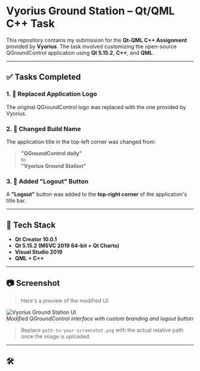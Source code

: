 # Vyorius Ground Station – Qt/QML C++ Task

This repository contains my submission for the **Qt-QML C++ Assignment** provided by **Vyorius**. The task involved customizing the open-source QGroundControl application using **Qt 5.15.2**, **C++**, and **QML**.

---

## ✅ Tasks Completed

### 1. 🔄 Replaced Application Logo
The original QGroundControl logo was replaced with the one provided by Vyorius.

### 2. 📝 Changed Build Name
The application title in the top-left corner was changed from:

> **"QGroundControl daily"**  
to  
> **"Vyorius Ground Station"**

### 3. 🔘 Added "Logout" Button
A **"Logout"** button was added to the **top-right corner** of the application's title bar.

---

## 🧰 Tech Stack

- **Qt Creator 10.0.1**
- **Qt 5.15.2 (MSVC 2019 64-bit + Qt Charts)**
- **Visual Studio 2019**
- **QML + C++**

---

## 📷 Screenshot

> Here's a preview of the modified UI:

![Vyorius Ground Station UI](path-to-your-screenshot.png)  
*Modified QGroundControl interface with custom branding and logout button*

> Replace `path-to-your-screenshot.png` with the actual relative path once the image is uploaded.

---

## 🛠
